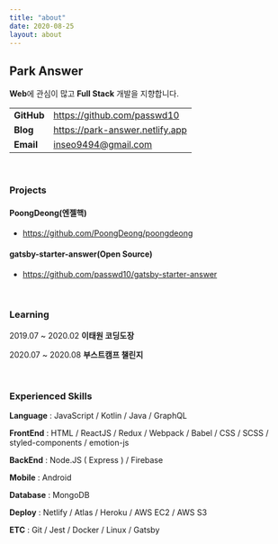 ```yaml
---
title: "about"
date: 2020-08-25
layout: about
---
```


## Park Answer

**Web**에 관심이 많고 **Full Stack** 개발을 지향합니다.

|             |                                 |
|:------------| :------------------------------ |
| **GitHub**  | https://github.com/passwd10     |
| **Blog**    | https://park-answer.netlify.app |
| **Email**   | inseo9494@gmail.com             |

<br />

### Projects

#### **PoongDeong(엔젤핵)**

- https://github.com/PoongDeong/poongdeong

#### **gatsby-starter-answer(Open Source)**

- https://github.com/passwd10/gatsby-starter-answer

<br />

### Learning

2019.07 ~ 2020.02 **이태원 코딩도장**

2020.07 ~ 2020.08 **부스트캠프 챌린지**

<br />

### Experienced Skills

**Language** : JavaScript / Kotlin / Java / GraphQL

**FrontEnd** : HTML / ReactJS / Redux / Webpack / Babel / CSS / SCSS / styled-components / emotion-js

**BackEnd** : Node.JS ( Express ) / Firebase

**Mobile** : Android

**Database** : MongoDB

**Deploy** : Netlify / Atlas / Heroku / AWS EC2 / AWS S3

**ETC** : Git / Jest / Docker / Linux / Gatsby

<br />
